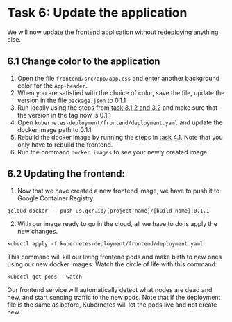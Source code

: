 # Task 6: Update the application

We will now update the frontend application without redeploying anything else.

## 6.1 Change color to the application 
1. Open the file `frontend/src/app/app.css` and enter another background color for the `App-header`.
2. When you are satisfied with the choice of color, save the file, update the version in the file `package.json` to 0.1.1
3. Run locally using the steps from [task 3.1.2 and 3.2](run-application-locally.md) and make sure that the version in the tag now is 0.1.1
4. Open `kubernetes-deployment/frontend/deployment.yaml` and update the docker image path to 0.1.1
5. Rebuild the docker image by running the steps in [task 4.1](build-docker-images.md). Note that you only have to rebuild the frontend.
6. Run the command `docker images` to see your newly created image.

## 6.2 Updating the frontend:
1. Now that we have created a new frontend image, we have to push it to Google Container Registry.

```
gcloud docker -- push us.gcr.io/[project_name]/[build_name]:0.1.1
```

2. With our image ready to go in the cloud, all we have to do is apply the new changes.

```
kubectl apply -f kubernetes-deployment/frontend/deployment.yaml
```
This command will kill our living frontend pods and make birth to new ones using our new docker images.
Watch the circle of life with this command:
```
kubectl get pods --watch
```
Our frontend service will automatically detect what nodes are dead and new, and start sending traffic to the new pods.
Note that if the deployment file is the same as before, Kubernetes will let the pods live and not create new.
